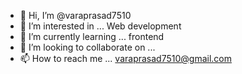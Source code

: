- 👋 Hi, I’m @varaprasad7510
- 👀 I’m interested in ... Web development 
- 🌱 I’m currently learning ... frontend 
- 💞️ I’m looking to collaborate on ...
- 📫 How to reach me ... varaprasad7510@gmail.com

<!---
varaprasad7510/varaprasad7510 is a ✨ special ✨ repository because its `README.md` (this file) appears on your GitHub profile.
You can click the Preview link to take a look at your changes.
--->
